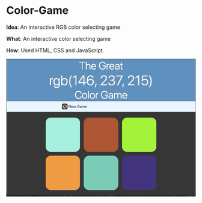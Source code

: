 # Color-Game

**Idea**: An interactive RGB color selecting game

**What**:
An interactive color selecting game

**How**:
Used HTML, CSS and JavaScript.

![Alt Text](https://github.com/yousufafroze/Color-Game/blob/master/color_game_demo.gif)



